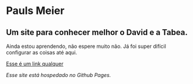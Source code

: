 # Pauls Meier
## Um site para conhecer melhor o David e a Tabea. 

Ainda estou aprendendo, não espere muito não. Já foi super difícil configurar as coisas até aqui. 

[Esse é um link qualquer](google.com)

_Esse site está hospedado no Github Pages._
